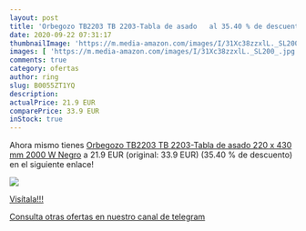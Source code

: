 ```yaml
---
layout: post
title: 'Orbegozo TB2203 TB 2203-Tabla de asado   al 35.40 % de descuento'
date: 2020-09-22 07:31:17
thumbnailImage: 'https://m.media-amazon.com/images/I/31Xc38zzxlL._SL200_.jpg'
images: [ 'https://m.media-amazon.com/images/I/31Xc38zzxlL._SL200_.jpg' ]
comments: true
category: ofertas
author: ring
slug: B0055ZT1YQ
description:
actualPrice: 21.9 EUR
comparePrice: 33.9 EUR
inStock: true
---
```


Ahora mismo tienes [Orbegozo TB2203 TB 2203-Tabla de asado  220 x 430 mm  2000 W  Negro](https://www.amazon.com/dp/B0055ZT1YQ/?tag=redken08-20) a 21.9 EUR (original: 33.9 EUR) (35.40 %  de descuento) en el siguiente enlace!

[![](https://m.media-amazon.com/images/I/31Xc38zzxlL._SL200_.jpg)](https://www.amazon.com/dp/B0055ZT1YQ/?tag=redken08-20)

[Visítala!!!](https://www.amazon.com/dp/B0055ZT1YQ/?tag=redken08-20)

[Consulta otras ofertas en nuestro canal de telegram](https://t.me/s/ofertas25)
